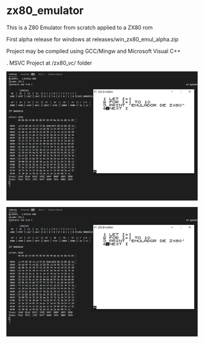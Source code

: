 # zx80_emulator
This is a Z80 Emulator from scratch applied to a ZX80 rom 

First alpha release for windows at releases/win_zx80_emul_alpha.zip

Project may be compiled using GCC/Mingw and Microsoft Visual C++

. MSVC Project at /zx80_vc/ folder

![Listing Program](imgs/example_code.jpg?raw=true "Listing Program")

![Running Program](imgs/example_code.jpg?raw=true "Running Program")

